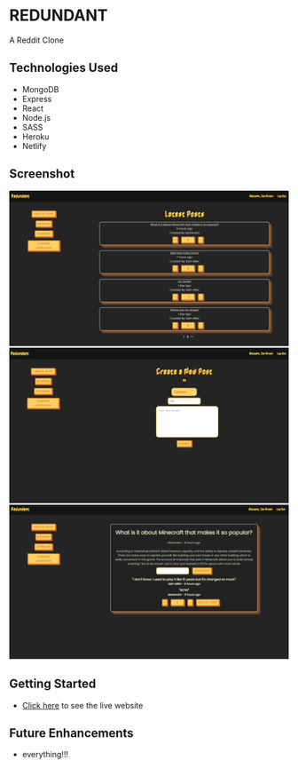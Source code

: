 # REDUNDANT

A Reddit Clone

## Technologies Used

- MongoDB
- Express
- React
- Node.js
- SASS
- Heroku
- Netlify

## Screenshot
![Alt text](/src/img/screen-home.png)
![Alt text](/src/img/screen-create.png)
![Alt text](/src/img/screen-show.png)

## Getting Started

- [Click here](https://redundant.netlify.app) to see the live website

## Future Enhancements

- everything!!!
